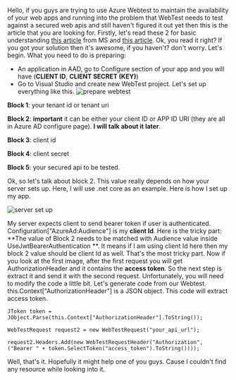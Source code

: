 Hello, if you guys are trying to use Azure Webtest to maintain the availability of your web apps and running into the problem that WebTest needs to test against a secured web apis and still haven't figured it out yet then this is the article that you are looking for.
Firstly, let's read these 2 for basic understanding [this article](https://azure.microsoft.com/en-us/documentation/articles/app-insights-monitor-web-app-availability/#dealing-with-sign-in) from MS and [this article](https://azure.microsoft.com/en-us/documentation/articles/active-directory-protocols-oauth-code/#use-the-authorization-code-to-request-an-access-token).
Ok, you read it right? If you got your solution then it's awesome, if you haven't? don't worry.
Let's begin.
What you need to do is preparing:
* An application in AAD, go to Configure section of your app and you will have (**CLIENT ID**, **CLIENT SECRET (KEY)**)
* Go to Visual Studio and create new WebTest project.
Let's set up everything like this.
![prepare webtest](http://i.imgur.com/ji40230.png)

**Block 1**: your tenant id or tenant uri

**Block 2**: **important** it can be either your client ID or APP ID URI (they are all in Azure AD configure page). **I will talk about it later**.

**Block 3**: client id

**Block 4**: client secret

**Block 5**: your secured api to be tested.

Ok, so let's talk about block 2. This value really depends on how your server sets up. Here, I will use .net core as an example. Here is how I set up my app.

![server set up](http://i.imgur.com/Oqc4bp5.png)

My server expects client to send bearer token if user is authenticated. 
Configuration["AzureAd:Audience"] is my **client Id**. Here is the tricky part:
**The value of Block 2 needs to be matched with Audience value inside UseJwtBearerAuthentication **. It means if I am using client Id here then my block 2 value should be client Id as well.
That's the most tricky part. Now if you look at the first image, after the first request you will get AuthorizationHeader and it contains the **access token**. So the next step is extract it and send it with the second request. Unfortunately, you will need to modify the code a little bit.
Let's generate code from our Webtest.
this.Context["AuthorizationHeader"] is a JSON object. This code will extract access token.

`JToken token = JObject.Parse(this.Context["AuthorizationHeader"].ToString());`

`WebTestRequest request2 = new WebTestRequest("your_api_url");`

`request2.Headers.Add(new WebTestRequestHeader("Authorization", ("Bearer " + token.SelectToken("access_token").ToString())));`

Well, that's it. Hopefully it might help one of you guys. Cause I couldn't find any resource while looking into it.
